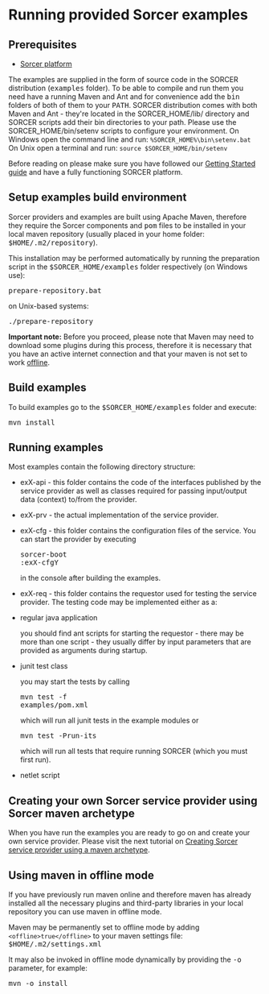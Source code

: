 # Running provided Sorcer examples
## Prerequisites
- [Sorcer platform](download.html)

The examples are supplied in the form of source code in the SORCER distribution (<tt>examples</tt> folder). To be able to compile and run them you need have a running Maven and Ant and for convenience add the <tt>bin</tt> folders of both of them to your <tt>PATH</tt>.
SORCER distribution comes with both Maven and Ant - they're located in the SORCER_HOME/lib/ directory and SORCER scripts add their bin directories to your path. Please use the SORCER_HOME/bin/setenv scripts to configure your environment.
On Windows open the command line and run: `%SORCER_HOME%\bin\setenv.bat`
On Unix open a terminal and run: `source $SORCER_HOME/bin/setenv`

Before reading on please make sure you have followed our [Getting Started guide](getting-started.html) and have a fully functioning SORCER platform.



## Setup examples build environment
Sorcer providers and examples are built using Apache Maven, therefore they require the Sorcer components and <tt>pom</tt> files to be installed in your local maven repository (usually placed in your home folder: <tt>$HOME/.m2/repository</tt>).

This installation may be performed automatically by running the preparation script in the <tt>$SORCER_HOME/examples</tt> folder respectively
(on Windows use):
<pre>prepare-repository.bat</pre>
on Unix-based systems:
<pre>./prepare-repository</pre>

__Important note:__
Before you proceed, please note that Maven may need to download some plugins during this process, therefore it is necessary that you have an active internet connection and that your maven is not set to work [offline](#offline).



## Build examples 
To build examples go to the <tt>$SORCER_HOME/examples</tt> folder and execute:
<pre>mvn install</pre>



## Running examples
Most examples contain the following directory structure:

- exX-api - this folder contains the code of the interfaces published by the service provider as well as classes required for passing input/output data (context) to/from the provider.
- exX-prv - the actual implementation of the service provider.
- exX-cfg - this folder contains the configuration files of the service. You can start the provider by executing <pre>sorcer-boot :exX-cfgY</pre> in the console after building the examples.
- exX-req - this folder contains the requestor used for testing the service provider. The testing code may be implemented either as a:
 - regular java application

    you should find ant scripts for starting the requestor - there may be more than one script - they usually differ by input parameters that are provided as arguments during startup.
 - junit test class

    you may start the tests by calling <pre>mvn test -f examples/pom.xml</pre> which will run all junit tests in the example modules or <pre>mvn test -Prun-its</pre> which will run all tests that require running SORCER (which you must first run).

 - netlet script

## Creating your own Sorcer service provider using Sorcer maven archetype

When you have run the examples you are ready to go on and create your own service provider. Please visit the next tutorial on [Creating Sorcer service provider using a maven archetype](new-provider.html).



## Using maven in offline mode

<a id="offline"></a>If you have previously run maven online and therefore maven has already installed all the necessary plugins and third-party libraries in your local repository you can use maven in offline mode.

Maven may be permanently set to offline mode by adding `<offline>true</offline>` to your maven settings file: <tt>$HOME/.m2/settings.xml</tt>

It may also be invoked in offline mode dynamically by providing the <tt>-o</tt> parameter, for example:
<pre>mvn -o install</pre>
